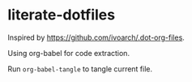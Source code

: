 literate-dotfiles
=================

Inspired by https://github.com/ivoarch/.dot-org-files.

Using org-babel for code extraction.

Run `org-babel-tangle` to tangle current file. 
